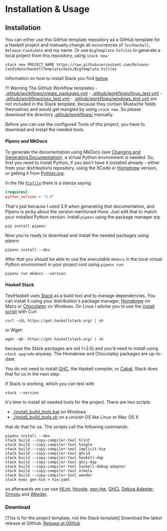 # Installation & Usage

## Installation

You can either use this GitHub template repository as a GitHub template for a Haskell project and manually change all occurrences of `TestHaskell`, `Release-Candidate` and my name. Or use `BigTemplate.hsfiles` to generate a local project from this repository, using `stack new`:

```shell
stack new PROJECT_NAME https://raw.githubusercontent.com/Release-Candidate/HaskellTemplate/main/BigTemplate.hsfiles
```

Information on how to install Stack you find [below](#haskell-stack).

!!! Warning
    The GitHub Workflow templates
    - [.github/workflows/create_packages.yml](./.github/workflows/create_packages.yml)
    - [.github/workflows/linux_test.yml](./.github/workflows/linux_test.yml)
    - [.github/workflows/osx_test.yml](./.github/workflows/osx_test.yml)
    - [.github/workflows/windows_test.yml](./.github/workflows/windows_test.yml)
    are not included in the Stack template, because they contain Mustache fields themselves and would get mangled by using `stack new`. So please download the directory [.github/workflows/](./.github/workflows/) manually.

Before you can use the configured Tools of this project, you have to download and install the needed tools.

#### Pipenv and MkDocs

To generate the documentation using MkDocs (see [Changing and Generating Documentation](#changing-and-generating-documentation)), a virtual Python environment is needed. So, first you need to install Python, if you don't have it installed already - either from your distributions repository, using the XCode or [Homebrew](https://brew.sh/) version, or getting it from [Python.org](https://www.python.org/downloads/).

In the file [`Pipfile`](https://github.com/Release-Candidate/TestHaskell/blob/main/Pipfile) there is a stanza saying

```ini
[requires]
python_version = "3.9"
```

  That's just because I used 3.9 when generating that
documentation, and Pipenv is picky about the version mentioned
there. Just edit that to match your installed
Python version.
Install `pipenv` using the package
manager pip

```shell
pip install pipenv
```

Now you're ready to download and install the needed packages using pipenv

```shell
pipenv install --dev
```

After that you should be able to use the executable `mkdocs` in the local virtual Python environment in your project root using `pipenv run`:

```shell
pipenv run mkdocs --version
```

#### Haskell Stack

TestHaskell uses [Stack](https://docs.haskellstack.org/en/stable/README/) as a build tool and to manage dependencies. You can install it using your distribution's package manager, [Homebrew](https://formulae.brew.sh/formula/haskell-stack) on Macs or [Chocolatey](https://community.chocolatey.org/packages/haskell-stack) on Windows. On Linux I advise you to use the [install script](https://docs.haskellstack.org/en/latest/install_and_upgrade/) with Curl

```shell
curl -sSL https://get.haskellstack.org/ | sh
```

or Wget:

```shell
wget -qO- https://get.haskellstack.org/ | sh
```

because the Stack packages are old (<2.0) and you'd need to install using `stack upgrade` anyway. The Homebrew and Chocolatey packages are up-to-date.

You do not need to install [GHC](https://www.haskell.org/ghc/), the Haskell compiler, or [Cabal](https://www.haskell.org/cabal/), Stack does that for us in the next step.

If Stack is working, which you can test with

```shell
stack --version
```

it's time to install all needed tools for the project. There are two scripts

- [./install_build_tools.bat](https://github.com/Release-Candidate/HaskellTemplate/blob/main/install_build_tools.bat) on Windows
- [./install_build_tools.sh](https://github.com/Release-Candidate/HaskellTemplate/blob/main/install_build_tools.sh) on a unixish OS like Linux or Mac OS X

that do that for us. The scripts call the following commands:

```shell
pipenv install --dev
stack build --copy-compiler-tool hlint
stack build --copy-compiler-tool hoogle
stack build --copy-compiler-tool implicit-hie
stack build --copy-compiler-tool ghcid
stack build --copy-compiler-tool haskell-dap
stack build --copy-compiler-tool ghci-dap
stack build --copy-compiler-tool haskell-debug-adapter
stack build --copy-compiler-tool ormolu
stack build --copy-compiler-tool weeder
stack exec gen-hie > hie.yaml
```

so afterwards we can use [HLint](https://hackage.haskell.org/package/hlint-1.7/src/hlint.htm), [Hoogle](https://wiki.haskell.org/Hoogle), [gen-hie](https://github.com/Avi-D-coder/implicit-hie#readme), [GHCi](https://github.com/ndmitchell/ghcid#readme), [Debug Adapter](https://github.com/phoityne/haskell-debug-adapter/), [Ormolu](https://github.com/tweag/ormolu) and [Weeder](https://github.com/ocharles/weeder).

### Download

[This is for the project template, not the Stack template]
Download the latest release at GitHub: [Release at GitHub](https://github.com/Release-Candidate/TestHaskell/releases/latest)
